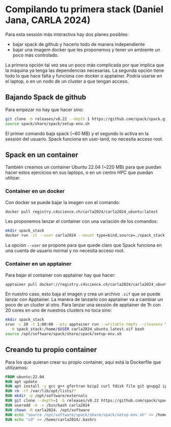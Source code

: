 # Compilando tu primera stack (Daniel Jana, CARLA 2024)

Para esta sessión más interactiva hay dos planes posibles:

- bajar spack de github y hacerlo todo de manera independiente
- bajar una imagem docker que les proponemos y tener un ambiente un poco más
  controlado.

La primera opción tal vez sea un poco más complicada por que implica que la
máquina ya tenga las dependencias necesarias. La segunda opción tiene todo
lo que hace falta y funciona con docker o apptainer. Podría usarse en el
laptop, o en un nodo de un cluster a que tengan acceso.

## Bajando Spack de github

Para empezar no hay que hacer sino:

```bash
git clone -b releases/v0.22 --depth 1 https://github.com/spack/spack.git
source spack/share/spack/setup-env.sh
```

El primer comando baja spack (~60 MB) y el segundo lo activa en la sessión
del usuario. Spack funciona en user-land, no necesita acceso root.

## Spack en un container

También creamos un container Ubuntu 22.04 (~220 MB) para que puedan hacer
estos ejercícios en sus laptops, o en un centro HPC que puedan utilizar.

### Container en un docker

Con docker se puede bajar la imagen con el comando:

```bash
docker pull registry.c4science.ch/carla2024/carla2024_ubuntu:latest
```

Les proponemos lanzar el container con una variación de los comandos:

```bash
mkdir spack_stack
docker run -it --user carla2024 --mount type=bind,source=./spack_stack,target=/home/carla2024/spack_stack carla2024_ubuntu
```

La opción `--user` se propone para que quede claro que Spack funciona en una
cuenta de usuario normal y no necesita acceso root.

### Container en un apptainer

Para bajar el container con apptainer hay que hacer:

```bash
apptainer pull docker://registry.c4science.ch/carla2024/carla2024_ubuntu:latest
```

En nuestro caso, esto baja el imagen y crea un archivo `.sif` que se puede
lanzar con Apptainer.
La manera de lanzarlo con apptainer va a cambiar un poco de un cluster al
otro. Para lanzar una sessión de apptainer de 1h con 20 cores en uno de
nuestros clusters no toca sino:

```bash
mkdir spack_stack
srun -c 20 -t 1:00:00 --pty apptainer run --writable-tmpfs --cleanenv \
  -H spack_stack:/home/$USER carla2024_ubuntu_latest.sif bash
source /opt/software/spack/share/spack/setup-env.sh
```

## Creando tu propio container

Para los que quieran crear su propio container, aqui está la Dockerfile que
utilizamos:

```Dockerfile
FROM ubuntu:22.04
RUN apt update
RUN apt install -y gcc g++ gfortran bzip2 curl fdisk file git gnupg2 iproute2 libaprutil1 libelf1 mercurial nano python3 python3-pip subversion unzip vim zstd
RUN rm -rf /var/lib/apt/lists/*
RUN mkdir -p /opt/software/externals
RUN git clone --depth=1 -b releases/v0.22 https://github.com/spack/spack.git /opt/software/spack
RUN useradd -m -s /bin/bash carla2024
RUN chown -R carla2024. /opt/software
RUN echo "source /opt/software/spack/share/spack/setup-env.sh" >> /home/carla2024/.bashrc
RUN echo "cd" >> /home/carla2024/.bashrc
```

